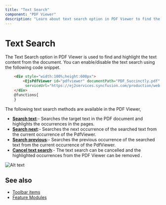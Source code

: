 ```yaml
---
title: "Text Search"
component: "PDF Viewer"
description: "Learn about text search option in PDF Viewer to find the text."
---
```

# Text Search

The Text Search option in PDF Viewer is used to find and highlight the text content from the document. You can enable/disable the text search using the following code snippet.

```html
    <div style="width:100%;height:600px">
        <EjsPdfViewer id="pdfviewer" documentPath="PDF_Succinctly.pdf" enableTextSearch="true"
         serviceUrl="https://ej2services.syncfusion.com/production/web-services/api/pdfviewer" style="height: 640px;width: 100%" />
    </div>
    @functions{
    }
```

The following text search methods are available in the PDF Viewer,

* [**Search text**](https://ej2.syncfusion.com/vue/documentation/api/pdfviewer/textSearch/#searchtext):- Searches the target text in the PDF document and highlights the occurrences in the pages.
* [**Search next**](https://ej2.syncfusion.com/vue/documentation/api/pdfviewer/textSearch/#searchnext):- Searches the next occurrence of the searched text from the current occurrence of the PdfViewer.
* [**Search previous**](https://ej2.syncfusion.com/vue/documentation/api/pdfviewer/textSearch/#searchprevious):- Searches the previous occurrence of the searched text from the current occurrence of the PdfViewer.
* [**Cancel text search**](https://ej2.syncfusion.com/vue/documentation/api/pdfviewer/textSearch/#canceltextsearch):- The text search can be cancelled and the highlighted occurrences from the PDF Viewer can be removed .

![Alt text](./images/search.png)

## See also

* [Toolbar items](./toolbar)
* [Feature Modules](./feature-module)